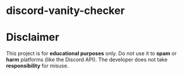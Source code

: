# discord-vanity-checker



# Disclaimer
This project is for **educational purposes** only.
Do not use it to **spam** or **harm** platforms (like the Discord API).
The developer does not take **responsibility** for misuse.
